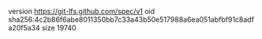 version https://git-lfs.github.com/spec/v1
oid sha256:4c2b86f6abe8011350bb7c33a43b50e517988a6ea051abfbf91c8adfa20f5a34
size 19740
